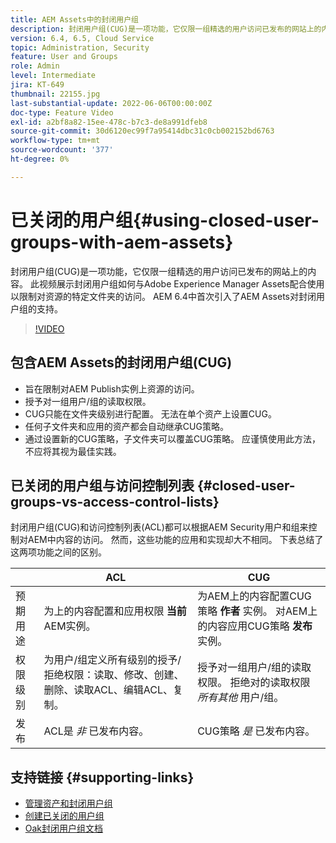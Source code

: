 ```yaml
---
title: AEM Assets中的封闭用户组
description: 封闭用户组(CUG)是一项功能，它仅限一组精选的用户访问已发布的网站上的内容。 此视频展示封闭用户组如何与Adobe Experience Manager Assets配合使用以限制对资源的特定文件夹的访问。
version: 6.4, 6.5, Cloud Service
topic: Administration, Security
feature: User and Groups
role: Admin
level: Intermediate
jira: KT-649
thumbnail: 22155.jpg
last-substantial-update: 2022-06-06T00:00:00Z
doc-type: Feature Video
exl-id: a2bf8a82-15ee-478c-b7c3-de8a991dfeb8
source-git-commit: 30d6120ec99f7a95414dbc31c0cb002152bd6763
workflow-type: tm+mt
source-wordcount: '377'
ht-degree: 0%

---
```


# 已关闭的用户组{#using-closed-user-groups-with-aem-assets}

封闭用户组(CUG)是一项功能，它仅限一组精选的用户访问已发布的网站上的内容。 此视频展示封闭用户组如何与Adobe Experience Manager Assets配合使用以限制对资源的特定文件夹的访问。 AEM 6.4中首次引入了AEM Assets对封闭用户组的支持。

>[!VIDEO](https://video.tv.adobe.com/v/22155?quality=12&learn=on)

## 包含AEM Assets的封闭用户组(CUG)

* 旨在限制对AEM Publish实例上资源的访问。
* 授予对一组用户/组的读取权限。
* CUG只能在文件夹级别进行配置。 无法在单个资产上设置CUG。
* 任何子文件夹和应用的资产都会自动继承CUG策略。
* 通过设置新的CUG策略，子文件夹可以覆盖CUG策略。 应谨慎使用此方法，不应将其视为最佳实践。

## 已关闭的用户组与访问控制列表 {#closed-user-groups-vs-access-control-lists}

封闭用户组(CUG)和访问控制列表(ACL)都可以根据AEM Security用户和组来控制对AEM中内容的访问。 然而，这些功能的应用和实现却大不相同。 下表总结了这两项功能之间的区别。

|                   | ACL | CUG |
| ----------------- | -------------------------------------------------------------------------------------------------------------------------------- | ----------------------------------------------------------------------------------------------------------------------------- |
| 预期用途 | 为上的内容配置和应用权限 **当前** AEM实例。 | 为AEM上的内容配置CUG策略 **作者** 实例。 对AEM上的内容应用CUG策略 **发布** 实例。 |
| 权限级别 | 为用户/组定义所有级别的授予/拒绝权限：读取、修改、创建、删除、读取ACL、编辑ACL、复制。 | 授予对一组用户/组的读取权限。 拒绝对的读取权限 *所有其他* 用户/组。 |
| 发布 | ACL是 *非* 已发布内容。 | CUG策略 *是* 已发布内容。 |

## 支持链接 {#supporting-links}

* [管理资产和封闭用户组](https://experienceleague.adobe.com/docs/experience-manager-65/assets/managing/manage-assets.html?lang=en#closed-user-group)
* [创建已关闭的用户组](https://experienceleague.adobe.com/docs/experience-manager-65/administering/security/cug.html)
* [Oak封闭用户组文档](https://jackrabbit.apache.org/oak/docs/security/authorization/cug.html)

